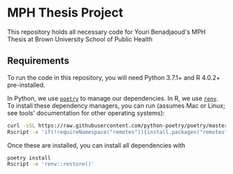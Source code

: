 # MPH Thesis Project
This repository holds all necessary code for Youri Benadjaoud's MPH Thesis at Brown University School of Public Health

## Requirements

To run the code in this repository, you will need Python 3.7.1+ and R 4.0.2+ pre-installed.

In Python, we use [`poetry`](https://python-poetry.org/) to manage our dependencies. In R, we use [`renv`](https://rstudio.github.io/renv/articles/renv.html).
To install these dependency managers, you can run (assumes Mac or Linux; see tools' documentation for other operating systems):

```bash
curl -sSL https://raw.githubusercontent.com/python-poetry/poetry/master/get-poetry.py | python3 -
Rscript -e 'if(!requireNamespace("remotes")){install.packages("remotes");remotes::install_github("rstudio/renv")} else {remotes::install_github("rstudio/renv")}'
```

Once these are installed, you can install all dependencies with

```bash
poetry install
Rscript -e 'renv::restore()'
```
